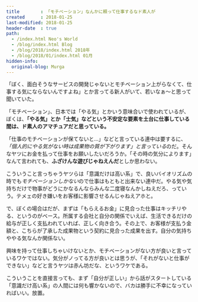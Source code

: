 ```yaml
---
title        : 「モチベーション」なんかに頼って仕事するなド素人が
created      : 2018-01-25
last-modified: 2018-01-25
header-date  : true
path:
  - /index.html Neo's World
  - /blog/index.html Blog
  - /blog/2018/index.html 2018年
  - /blog/2018/01/index.html 01月
hidden-info:
  original-blog: Murga
---
```


「ぼく、面白そうなサービスの開発じゃないとモチベーション上がらなくて、仕事する気にならないんですよね」とか言ってる新人がいて、若いなぁ〜と思って聞いていた。

「モチベーション」、日本では「やる気」とかいう意味合いで使われているが、ぼくは、**「やる気」とか「士気」などという不安定な要素を土台に仕事している間は、ド素人のアマチュアだと思っている。**

「仕事のモチベーションが保てないと…」などと言っている連中は要するに、*「個人的にやる気がない時は成果物の質が下がります」と言っている*のだ。そんなヤツにお金を払って仕事をお願いしたいだろうか。「その時の気分によります」なんて言われても、**ふざけんな遊びじゃねえんだ**としか思わない。

こういうこと言っちゃうヤツらは「意識だけは高い系」で、良いバイオリズムの時でも*モチベーションしかない*ので仕事はもともと出来ない連中だ。やる気や気持ちだけで物事がどうにかなるんならみんな二度寝なんかしねえだろ、っていう。テメェの好き嫌いをお客様に影響させるんじゃねえアホと。

で、ぼくの場合はだが、まずは「もらえるお金」に見合った仕事はキッチリやる、というのがベース。所属する会社と自分の関係でいえば、生活できるだけの給与が正しく支払われていれば、正しく向き合う。その上で、お客様が支払う金額と、こちらが了承した成果物という契約に見合った成果を出す。自分の気持ちややる気なんか関係ない。

興味を持って仕事しちゃいけないとか、モチベーションがない方が良いと言っているワケではない。気分がノってる方が良いとは思うが、「それがないと仕事ができない」などと言うヤツは赤ん坊だな、というワケである。

こういうことを直接言っても、まず「自分が正しい」から話がスタートしている「意識だけ高い系」の人間には何も響かないので、バカは勝手に不幸になっていればいい。放置。
